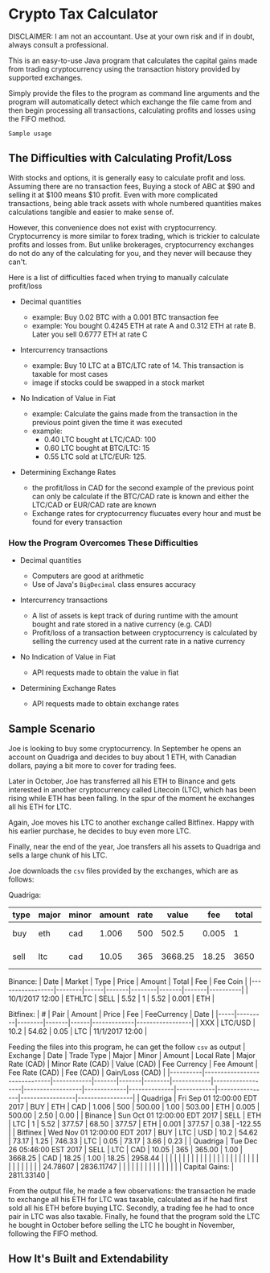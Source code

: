 # Crypto Tax Calculator

DISCLAIMER: I am not an accountant. Use at your own risk and if in doubt, always consult a professional.

This is an easy-to-use Java program that calculates the capital gains made from trading cryptocurrency using the
transaction history provided by supported exchanges. 

Simply provide the files to the program as command line arguments and the program will automatically detect which exchange the
file came from and then begin processing all transactions, calculating profits and losses using the FIFO method.

```
Sample usage
```

## The Difficulties with Calculating Profit/Loss
With stocks and options, it is generally easy to calculate profit and loss. 
Assuming there are no transaction fees, Buying a stock of ABC at $90 and selling it at $100 means $10 profit.
Even with more complicated transactions, being able track assets with whole numbered quantities makes
calculations tangible and easier to make sense of.

However, this convenience does not exist with cryptocurrency. Cryptocurrency is more similar to forex trading, which is
trickier to calculate profits and losses from. But unlike brokerages, cryptocurrency exchanges do not do any of the
calculating for you, and they never will because they can't. 

Here is a list of difficulties faced when trying to manually calculate profit/loss

*   Decimal quantities 
    * example: Buy 0.02 BTC with a 0.001 BTC transaction fee
    * example: You bought 0.4245 ETH at rate A and 0.312 ETH at rate B. Later you sell 0.6777 ETH at rate C

*   Intercurrency transactions
    * example: Buy 10 LTC at a BTC/LTC rate of 14. This transaction is taxable for most cases
    * image if stocks could be swapped in a stock market

*   No Indication of Value in Fiat
    * example: Calculate the gains made from the transaction in the previous point given the time it was executed
    * example: 
        * 0.40 LTC bought at LTC/CAD: 100
        * 0.60 LTC bought at BTC/LTC: 15
        * 0.55 LTC sold at LTC/EUR: 125. 

*   Determining Exchange Rates
    * the profit/loss in CAD for the second example of the previous point can only be calculate if the BTC/CAD rate is known
    and either the LTC/CAD or EUR/CAD rate are known
    * Exchange rates for cryptocurrency flucuates every hour and must be found for every transaction
    
### How the Program Overcomes These Difficulties

*   Decimal quantities
    * Computers are good at arithmetic
    * Use of Java's `BigDecimal` class ensures accuracy

*   Intercurrency transactions
    * A list of assets is kept track of during runtime with the amount bought and rate stored in a native currency (e.g. CAD)
    * Profit/loss of a transaction between cryptocurrency is calculated by selling the currency used at the current rate in a native currency

*   No Indication of Value in Fiat
    * API requests made to obtain the value in fiat

*   Determining Exchange Rates
    * API requests made to obtain exchange rates
 
 ## Sample Scenario
 Joe is looking to buy some cryptocurrency. In September he opens an account on Quadriga and decides to buy about 1 ETH, 
 with Canadian dollars, paying a bit more to cover for trading fees.
 
 Later in October, Joe has transferred all his ETH to Binance and gets interested in another cryptocurrency called 
 Litecoin (LTC), which has been rising while ETH has been falling. In the spur of the moment he exchanges
 all his ETH for LTC.
 
 Again, Joe moves his LTC to another exchange called Bitfinex. Happy with his earlier purchase, he decides
 to buy even more LTC.
 
 Finally, near the end of the year, Joe transfers all his assets to Quadriga and sells a large chunk of his LTC.
 
 Joe downloads the `csv` files provided by the exchanges, which are as follows:
 
 Quadriga:

| type | major | minor | amount | rate | value   | fee   | total | timestamp  | datetime        | 
|------|-------|-------|--------|------|---------|-------|-------|------------|-----------------| 
| buy  | eth   | cad   | 1.006  | 500  | 502.5   | 0.005 | 1     | 1504267200 | 9/1/2017 12:00  | 
| sell | ltc   | cad   | 10.05  | 365  | 3668.25 | 18.25 | 3650  | 1514267200 | 12/26/2017 5:46 | 


Binance:
| Date            | Market | Type | Price | Amount | Total | Fee   | Fee Coin | 
|-----------------|--------|------|-------|--------|-------|-------|----------| 
| 10/1/2017 12:00 | ETHLTC | SELL | 5.52  | 1      | 5.52  | 0.001 | ETH      | 


Bitfinex:
| #   | Pair    | Amount | Price | Fee  | FeeCurrency | Date            | 
|-----|---------|--------|-------|------|-------------|-----------------| 
| XXX | LTC/USD | 10.2   | 54.62 | 0.05 | LTC         | 11/1/2017 12:00 | 



Feeding the files into this program, he can get the follow `csv` as output
| Exchange | Date                         | Trade Type | Major | Minor | Amount | Local Rate | Major Rate (CAD) | Minor Rate (CAD) | Value (CAD) | Fee Currency | Fee Amount | Fee Rate (CAD) | Fee (CAD)       | Gain/Loss (CAD) | 
|----------|------------------------------|------------|-------|-------|--------|------------|------------------|------------------|-------------|--------------|------------|----------------|-----------------|-----------------| 
| Quadriga | Fri Sep 01 12:00:00 EDT 2017 | BUY        | ETH   | CAD   | 1.006  | 500        | 500.00           | 1.00             | 503.00      | ETH          | 0.005      | 500.00         | 2.50            | 0.00            | 
| Binance  | Sun Oct 01 12:00:00 EDT 2017 | SELL       | ETH   | LTC   | 1      | 5.52       | 377.57           | 68.50            | 377.57      | ETH          | 0.001      | 377.57         | 0.38            | -122.55         | 
| Bitfinex | Wed Nov 01 12:00:00 EDT 2017 | BUY        | LTC   | USD   | 10.2   | 54.62      | 73.17            | 1.25             | 746.33      | LTC          | 0.05       | 73.17          | 3.66            | 0.23            | 
| Quadriga | Tue Dec 26 05:46:00 EST 2017 | SELL       | LTC   | CAD   | 10.05  | 365        | 365.00           | 1.00             | 3668.25     | CAD          | 18.25      | 1.00           | 18.25           | 2958.44         | 
|          |                              |            |       |       |        |            |                  |                  |             |              |            |                |                 |                 | 
|          |                              |            |       |       |        |            |                  |                  |             |              |            |                | 24.78607        | 2836.11747      | 
|          |                              |            |       |       |        |            |                  |                  |             |              |            |                | Capital Gains:  | 2811.33140      | 

From the output file, he made a few observations: the transaction he made to exchange
all his ETH for LTC was taxable, calculated as if he had first sold all his ETH before buying
LTC. Secondly, a trading fee he had to once pair in LTC was also taxable. Finally, he found
that the program sold the LTC he bought in October before selling the LTC he bought
in November, following the FIFO method.

 ## How It's Built and Extendability